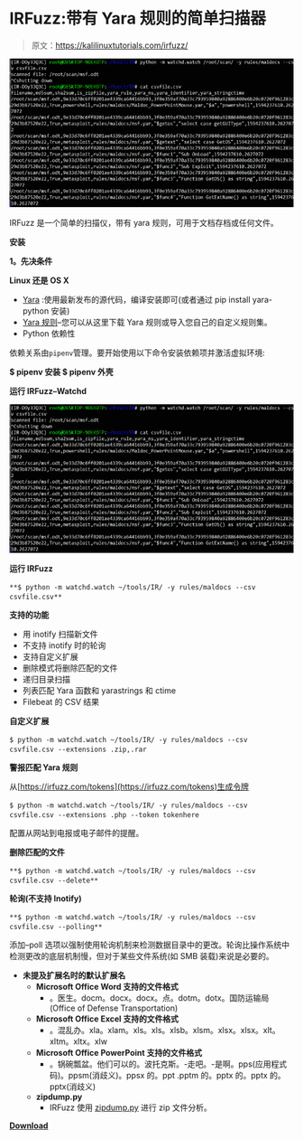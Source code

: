 # IRFuzz:带有 Yara 规则的简单扫描器

> 原文：<https://kalilinuxtutorials.com/irfuzz/>

[![IRFuzz : Simple Scanner with Yara Rules](img/701d89b2fdc227a55857f4d7ae23f472.png "IRFuzz : Simple Scanner with Yara Rules")](https://1.bp.blogspot.com/-Iud5JAjRvs4/XzqNh5_JIsI/AAAAAAAAHV4/vzcUhyrWNEscv2wnZt9L1LMKbCZJPTrYQCLcBGAsYHQ/s728/IRFuzz%25281%2529.png)

IRFuzz 是一个简单的扫描仪，带有 yara 规则，可用于文档存档或任何文件。

**安装**

**1。先决条件**

**Linux 还是 OS X**

*   [Yara](https://github.com/VirusTotal/yara/) :使用最新发布的源代码，编译安装即可(或者通过 pip install yara-python 安装)
*   [Yara 规则](https://github.com/Yara-Rules/rules)–您可以从这里下载 Yara 规则或导入您自己的自定义规则集。
*   Python 依赖性

依赖关系由`pipenv`管理。要开始使用以下命令安装依赖项并激活虚拟环境:

**$ pipenv 安装
$ pipenv 外壳**

**运行 IRFuzz–Watchd**

![IRFuzz : Simple Scanner with Yara Rules](img/701d89b2fdc227a55857f4d7ae23f472.png "IRFuzz : Simple Scanner with Yara Rules")

**运行 IRFuzz**

`**$ python -m watchd.watch ~/tools/IR/ -y rules/maldocs --csv csvfile.csv**`

**支持的功能**

*   用 inotify 扫描新文件
*   不支持 inotify 时的轮询
*   支持自定义扩展
*   删除模式将删除匹配的文件
*   递归目录扫描
*   列表匹配 Yara 函数和 yarastrings 和 ctime
*   Filebeat 的 CSV 结果

**自定义扩展**

`$ python -m watchd.watch ~/tools/IR/ -y rules/maldocs --csv csvfile.csv --extensions .zip,.rar`

**警报匹配 Yara 规则**

从[https://irfuzz.com/tokens](https://irfuzz.com/tokens)生成令牌

`$ python -m watchd.watch ~/tools/IR/ -y rules/maldocs --csv csvfile.csv --extensions .php --token tokenhere`

配置从网站到电报或电子邮件的提醒。

**删除匹配的文件**

`**$ python -m watchd.watch ~/tools/IR/ -y rules/maldocs --csv csvfile.csv --delete**`

**轮询(不支持 Inotify)**

`**$ python -m watchd.watch ~/tools/IR/ -y rules/maldocs --csv csvfile.csv --polling**`

添加–poll 选项以强制使用轮询机制来检测数据目录中的更改。轮询比操作系统中检测更改的底层机制慢，但对于某些文件系统(如 SMB 装载)来说是必要的。

*   **未提及扩展名时的默认扩展名**
    *   **Microsoft Office Word 支持的文件格式**
        *   。医生。docm。docx。docx。点。dotm。dotx。国防运输局(Office of Defense Transportation)
    *   **Microsoft Office Excel 支持的文件格式**
        *   。混乱办。xla。xlam。xls。xls。xlsb。xlsm。xlsx。xlsx。xlt。xltm。xltx。xlw
    *   **Microsoft Office PowerPoint 支持的文件格式**
        *   。锅碗瓢盆。他们可以的。波托克斯。-走吧。-是啊。pps(应用程式码)。ppsm(消歧义)。ppsx 的。ppt .pptm 的。pptx 的。pptx 的。pptx(消歧义)
    *   **zipdump.py**
        *   IRFuzz 使用 [zipdump.py](https://github.com/DidierStevens/DidierStevensSuite/blob/master/zipdump.py) 进行 zip 文件分析。

[**Download**](https://github.com/oxiqa/IRFuzz)